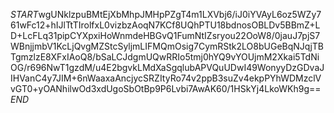 $START$wgUNklzpuBMtEjXbMhpJMHpPZgT4m1LXVbj6/iJ0iYVAyL6oz5WZy761wFc12+hIJlTtTIrolfxL0vizbzAoqN7KCf8UQhPTU18bdnosOBLDv5BBmZ+LD+LcFLq31pipCYXpxiHoWnmdeHBGvQ1FumNtIZsryou22OoW8/0jauJ7pjS7WBnjjmbV1KcLjQvgMZStcSyljmLIFMQmOsig7CymRStk2LO8bUGeBqNJqjTBTgmzlzE8XFxIAoQ8/bSaLCJdgmUQwRRIo5tmj0hYQ9vYOUjmM2Xkai5TdNiOG/r696NwT1gzdM/u4E2bgvkLMdXaSgqlubAPVQuUDwI49WonyyDzGDvaJIHVanC4y7JIM+6nWaaxaAncjycSRZItyRo74v2ppB3suZv4ekpPYhWDMzclVvGT0+yOANhilwOd3xdUgoSbOtBp9P6Lvbi7AwAK60/1HSkYj4LkoWKh9g==$END$